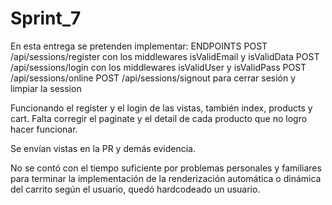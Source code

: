 # Sprint_7
En esta entrega se pretenden implementar:
ENDPOINTS
POST /api/sessions/register con los middlewares isValidEmail y isValidData
POST /api/sessions/login con los middlewares isValidUser y isValidPass 
POST /api/sessions/online
POST /api/sessions/signout para cerrar sesión y limpiar la session

Funcionando el register y el login de las vistas, también index, products y  cart. Falta corregir el paginate y el detail de cada producto que no logro hacer funcionar.

Se envían vistas en la PR y demás evidencia. 

No se contó con el tiempo suficiente por problemas personales y familiares para terminar la implementación de la renderización automática o dinámica del carrito según el usuario, quedó hardcodeado un usuario.